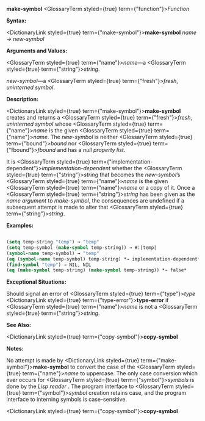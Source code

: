 **make-symbol** <GlossaryTerm styled={true} term={"function"}><i>Function</i></GlossaryTerm> 



**Syntax:** 



<DictionaryLink styled={true} term={"make-symbol"}><b>make-symbol</b></DictionaryLink> *name → new-symbol* 



**Arguments and Values:** 



<GlossaryTerm styled={true} term={"name"}><i>name</i></GlossaryTerm>—a <GlossaryTerm styled={true} term={"string"}><i>string</i></GlossaryTerm>. 



*new-symbol*—a <GlossaryTerm styled={true} term={"fresh"}><i>fresh</i></GlossaryTerm>, *uninterned symbol*. 



**Description:** 



<DictionaryLink styled={true} term={"make-symbol"}><b>make-symbol</b></DictionaryLink> creates and returns a <GlossaryTerm styled={true} term={"fresh"}><i>fresh</i></GlossaryTerm>, *uninterned symbol* whose <GlossaryTerm styled={true} term={"name"}><i>name</i></GlossaryTerm> is the given <GlossaryTerm styled={true} term={"name"}><i>name</i></GlossaryTerm>. The *new-symbol* is neither <GlossaryTerm styled={true} term={"bound"}><i>bound</i></GlossaryTerm> nor <GlossaryTerm styled={true} term={"fbound"}><i>fbound</i></GlossaryTerm> and has a *null property list*. 



It is <GlossaryTerm styled={true} term={"implementation-dependent"}><i>implementation-dependent</i></GlossaryTerm> whether the <GlossaryTerm styled={true} term={"string"}><i>string</i></GlossaryTerm> that becomes the *new-symbol*’s <GlossaryTerm styled={true} term={"name"}><i>name</i></GlossaryTerm> is the given <GlossaryTerm styled={true} term={"name"}><i>name</i></GlossaryTerm> or a copy of it. Once a <GlossaryTerm styled={true} term={"string"}><i>string</i></GlossaryTerm> has been given as the *name argument* to *make-symbol*, the consequences are undefined if a subsequent attempt is made to alter that <GlossaryTerm styled={true} term={"string"}><i>string</i></GlossaryTerm>. 



**Examples:**
```lisp

(setq temp-string "temp") → "temp" 
(setq temp-symbol (make-symbol temp-string)) → #:|temp| 
(symbol-name temp-symbol) → "temp" 
(eq (symbol-name temp-symbol) temp-string) *→ implementation-dependent* 
(find-symbol "temp") → NIL, NIL 
(eq (make-symbol temp-string) (make-symbol temp-string)) *→ false* 

```
**Exceptional Situations:** 



Should signal an error of <GlossaryTerm styled={true} term={"type"}><i>type</i></GlossaryTerm> <DictionaryLink styled={true} term={"type-error"}><b>type-error</b></DictionaryLink> if <GlossaryTerm styled={true} term={"name"}><i>name</i></GlossaryTerm> is not a <GlossaryTerm styled={true} term={"string"}><i>string</i></GlossaryTerm>. 



**See Also:** 



<DictionaryLink styled={true} term={"copy-symbol"}><b>copy-symbol</b></DictionaryLink> 



**Notes:** 



No attempt is made by <DictionaryLink styled={true} term={"make-symbol"}><b>make-symbol</b></DictionaryLink> to convert the case of the <GlossaryTerm styled={true} term={"name"}><i>name</i></GlossaryTerm> to uppercase. The only case conversion which ever occurs for <GlossaryTerm styled={true} term={"symbol"}><i>symbols</i></GlossaryTerm> is done by the *Lisp reader* . The program interface to <GlossaryTerm styled={true} term={"symbol"}><i>symbol</i></GlossaryTerm> creation retains case, and the program interface to interning symbols is case-sensitive. 







 



 



<DictionaryLink styled={true} term={"copy-symbol"}><b>copy-symbol</b></DictionaryLink> 



